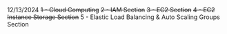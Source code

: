 12/13/2024
~~1 - Cloud Computing~~ 
~~2 - IAM Section~~
~~3 - EC2 Section~~
~~4 - EC2 Instance Storage Section~~
5 - Elastic Load Balancing & Auto Scaling Groups Section